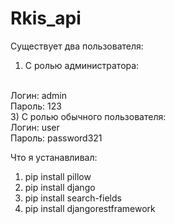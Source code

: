 ﻿# Rkis_api

Существует два пользователя:

1) С ролью администратора:
<br>
Логин: admin
<br>
Пароль: 123
<br>
3) С ролью обычного пользователя:
<br>
Логин: user
<br>
Пароль: password321

Что я устанавливал:

1) pip install pillow
2) pip install django
3) pip install search-fields
4) pip install djangorestframework
